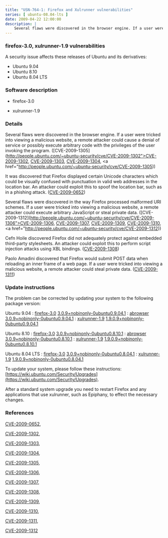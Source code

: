 ```yaml
---
title: "USN-764-1: Firefox and Xulrunner vulnerabilities"
series: [ ubuntu-08.04-lts ]
date: 2009-04-22 12:00:00
description: |
    Several flaws were discovered in the browser engine. If a user were tricked into viewing a malicious website, a remote attacker could cause a denial of service or possibly execute arbitrary code with the privileges of the user invoking the program. ([CVE-2009-1305](http://people.ubuntu.com/~ubuntu-security/cve/CVE-2009-1302">CVE-2009-1302</a>, <a href="http://people.ubuntu.com/~ubuntu-security/cve/CVE-2009-1303">CVE-2009-1303</a>, <a href="http://people.ubuntu.com/~ubuntu-security/cve/CVE-2009-1304">CVE-2009-1304</a>, <a href="http://people.ubuntu.com/~ubuntu-security/cve/CVE-2009-1305))
--- 
```

 
### firefox-3.0, xulrunner-1.9 vulnerabilities

A security issue affects these releases of Ubuntu and its derivatives:

* Ubuntu 9.04
* Ubuntu 8.10
* Ubuntu 8.04 LTS

### Software description

* firefox-3.0 

* xulrunner-1.9 

### Details

Several flaws were discovered in the browser engine. If a user were tricked into viewing a malicious website, a remote attacker could cause a denial of service or possibly execute arbitrary code with the privileges of the user invoking the program. ([CVE-2009-1305](http://people.ubuntu.com/~ubuntu-security/cve/CVE-2009-1302">CVE-2009-1302</a>, <a href="http://people.ubuntu.com/~ubuntu-security/cve/CVE-2009-1303">CVE-2009-1303</a>, <a href="http://people.ubuntu.com/~ubuntu-security/cve/CVE-2009-1304">CVE-2009-1304</a>, <a href="http://people.ubuntu.com/~ubuntu-security/cve/CVE-2009-1305))

It was discovered that Firefox displayed certain Unicode characters which could be visually confused with punctuation in valid web addresses in the location bar. An attacker could exploit this to spoof the location bar, such as in a phishing attack. ([CVE-2009-0652](http://people.ubuntu.com/~ubuntu-security/cve/CVE-2009-0652))

Several flaws were discovered in the way Firefox processed malformed URI schemes. If a user were tricked into viewing a malicious website, a remote attacker could execute arbitrary JavaScript or steal private data. ([CVE-2009-1312](http://people.ubuntu.com/~ubuntu-security/cve/CVE-2009-1306">CVE-2009-1306</a>, <a href="http://people.ubuntu.com/~ubuntu-security/cve/CVE-2009-1307">CVE-2009-1307</a>, <a href="http://people.ubuntu.com/~ubuntu-security/cve/CVE-2009-1309">CVE-2009-1309</a>, <a href="http://people.ubuntu.com/~ubuntu-security/cve/CVE-2009-1310">CVE-2009-1310</a>, <a href="http://people.ubuntu.com/~ubuntu-security/cve/CVE-2009-1312))

Cefn Hoile discovered Firefox did not adequately protect against embedded third-party stylesheets. An attacker could exploit this to perform script injection attacks using XBL bindings. ([CVE-2009-1308](http://people.ubuntu.com/~ubuntu-security/cve/CVE-2009-1308))

Paolo Amadini discovered that Firefox would submit POST data when reloading an inner frame of a web page. If a user were tricked into viewing a malicious website, a remote attacker could steal private data. ([CVE-2009-1311](http://people.ubuntu.com/~ubuntu-security/cve/CVE-2009-1311)) 

### Update instructions

The problem can be corrected by updating your system to the following package version:

Ubuntu 9.04
 : [firefox-3.0](https://launchpad.net/ubuntu/+source/firefox-3.0) <span> [3.0.9+nobinonly-0ubuntu0.9.04.1](https://launchpad.net/ubuntu/+source/firefox-3.0/3.0.9+nobinonly-0ubuntu0.9.04.1) </span> 
 : [abrowser](https://launchpad.net/ubuntu/+source/firefox-3.0) <span> [3.0.9+nobinonly-0ubuntu0.9.04.1](https://launchpad.net/ubuntu/+source/firefox-3.0/3.0.9+nobinonly-0ubuntu0.9.04.1) </span> 
 : [xulrunner-1.9](https://launchpad.net/ubuntu/+source/xulrunner-1.9) <span> [1.9.0.9+nobinonly-0ubuntu0.9.04.1](https://launchpad.net/ubuntu/+source/xulrunner-1.9/1.9.0.9+nobinonly-0ubuntu0.9.04.1) </span> 

Ubuntu 8.10
 : [firefox-3.0](https://launchpad.net/ubuntu/+source/firefox-3.0) <span> [3.0.9+nobinonly-0ubuntu0.8.10.1](https://launchpad.net/ubuntu/+source/firefox-3.0/3.0.9+nobinonly-0ubuntu0.8.10.1) </span> 
 : [abrowser](https://launchpad.net/ubuntu/+source/firefox-3.0) <span> [3.0.9+nobinonly-0ubuntu0.8.10.1](https://launchpad.net/ubuntu/+source/firefox-3.0/3.0.9+nobinonly-0ubuntu0.8.10.1) </span> 
 : [xulrunner-1.9](https://launchpad.net/ubuntu/+source/xulrunner-1.9) <span> [1.9.0.9+nobinonly-0ubuntu0.8.10.1](https://launchpad.net/ubuntu/+source/xulrunner-1.9/1.9.0.9+nobinonly-0ubuntu0.8.10.1) </span> 

Ubuntu 8.04 LTS
 : [firefox-3.0](https://launchpad.net/ubuntu/+source/firefox-3.0) <span> [3.0.9+nobinonly-0ubuntu0.8.04.1](https://launchpad.net/ubuntu/+source/firefox-3.0/3.0.9+nobinonly-0ubuntu0.8.04.1) </span> 
 : [xulrunner-1.9](https://launchpad.net/ubuntu/+source/xulrunner-1.9) <span> [1.9.0.9+nobinonly-0ubuntu0.8.04.1](https://launchpad.net/ubuntu/+source/xulrunner-1.9/1.9.0.9+nobinonly-0ubuntu0.8.04.1) </span> 

To update your system, please follow these instructions: [https://wiki.ubuntu.com/Security/Upgrades](https://wiki.ubuntu.com/Security/Upgrades).

After a standard system upgrade you need to restart Firefox and any applications that use xulrunner, such as Epiphany, to effect the necessary changes. 

### References

 [CVE-2009-0652](http://people.ubuntu.com/~ubuntu-security/cve/CVE-2009-0652), 

 [CVE-2009-1302](http://people.ubuntu.com/~ubuntu-security/cve/CVE-2009-1302), 

 [CVE-2009-1303](http://people.ubuntu.com/~ubuntu-security/cve/CVE-2009-1303), 

 [CVE-2009-1304](http://people.ubuntu.com/~ubuntu-security/cve/CVE-2009-1304), 

 [CVE-2009-1305](http://people.ubuntu.com/~ubuntu-security/cve/CVE-2009-1305), 

 [CVE-2009-1306](http://people.ubuntu.com/~ubuntu-security/cve/CVE-2009-1306), 

 [CVE-2009-1307](http://people.ubuntu.com/~ubuntu-security/cve/CVE-2009-1307), 

 [CVE-2009-1308](http://people.ubuntu.com/~ubuntu-security/cve/CVE-2009-1308), 

 [CVE-2009-1309](http://people.ubuntu.com/~ubuntu-security/cve/CVE-2009-1309), 

 [CVE-2009-1310](http://people.ubuntu.com/~ubuntu-security/cve/CVE-2009-1310), 

 [CVE-2009-1311](http://people.ubuntu.com/~ubuntu-security/cve/CVE-2009-1311), 

 [CVE-2009-1312](http://people.ubuntu.com/~ubuntu-security/cve/CVE-2009-1312)
 
